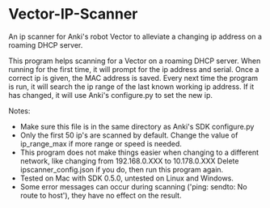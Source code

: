 # Vector-IP-Scanner
An ip scanner for Anki's robot Vector to alleviate a changing ip address on a roaming DHCP server.

This program helps scanning for a Vector on a roaming DHCP server. When running for the first time, it will prompt for the ip address and serial. Once a correct ip is given, the MAC address is saved. Every next time the program is run, it will search the ip range of the last known working ip address. If it has changed, it will use Anki's configure.py to set the new ip. 

Notes:
- Make sure this file is in the same directory as Anki's SDK configure.py
- Only the first 50 ip's are scanned by default. Change the value of ip_range_max if more range or speed is needed.
- This program does not make things easier when changing to a different network, like changing from 192.168.0.XXX to 10.178.0.XXX Delete ipscanner_config.json if you do, then run this program again.
- Tested on Mac with SDK 0.5.0, untested on Linux and Windows.
- Some error messages can occur during scanning ('ping: sendto: No route to host'), they have no effect on the result.
